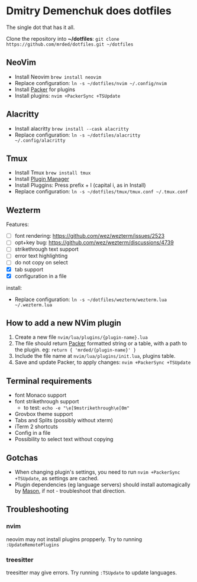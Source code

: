 # Dmitry Demenchuk does dotfiles

The single dot that has it all.

Clone the repository into **~/dotfiles**: `git clone https://github.com/mrded/dotfiles.git ~/dotfiles`

## NeoVim
- Install Neovim `brew install neovim`
- Replace configuration: `ln -s ~/dotfiles/nvim ~/.config/nvim`
- Install [Packer](https://github.com/wbthomason/packer.nvim) for plugins
- Install plugins: `nvim +PackerSync +TSUpdate`

## Alacritty
- Install alacritty `brew install --cask alacritty`
- Replace configuration: `ln -s ~/dotfiles/alacritty ~/.config/alacritty`

## Tmux
- Install Tmux `brew install tmux`
- Install [Plugin Manager](https://github.com/tmux-plugins/tpm)
- Install Pluggins: Press prefix + I (capital i, as in Install) 
- Replace configuration: `ln -s ~/dotfiles/tmux/tmux.conf ~/.tmux.conf`

## Wezterm
Features:
- [ ] font rendering: https://github.com/wez/wezterm/issues/2523
- [ ] opt+key bug: https://github.com/wez/wezterm/discussions/4739
- [ ] strikethrough text support
- [ ] error text highlighting 
- [ ] do not copy on select
- [X] tab support
- [X] configuration in a file

install:
- Replace configuration: `ln -s ~/dotfiles/wezterm/wezterm.lua ~/.wezterm.lua`

## How to add a new NVim plugin
1. Create a new file `nvim/lua/plugins/{plugin-name}.lua`
2. The file should return [Packer](https://github.com/wbthomason/packer.nvim) formatted string or a table, with a path to the plugin. eg: `return { 'mrded/{plugin-name}' }` 
3. Include the file name at `nvim/lua/plugins/init.lua`, plugins table.
4. Save and update Packer, to apply changes: `nvim +PackerSync +TSUpdate`

## Terminal requirements
- font Monaco support
- font strikethrough support
    - to test: `echo -e "\e[9mstrikethrough\e[0m"`
- Grovbox theme support
- Tabs and Splits (possibly without xterm)
- iTerm 2 shortcuts 
- Config in a file
- Possibility to select text without copying

## Gotchas
- When changing plugin's settings, you need to run `nvim +PackerSync +TSUpdate`, as settings are cached.
- Plugin dependencies (eg language servers) should install automagically by [Mason](https://github.com/williamboman/mason.nvim), if not - troubleshoot that direction.

## Troubleshooting

### nvim
neovim may not install plugins propperly. Try to running `:UpdateRemotePlugins`

### treesitter
treesitter may give errors. Try running `:TSUpdate` to update languages.
